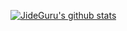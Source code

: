 [![JideGuru's github stats](https://github-readme-stats.vercel.app/api?username=jideguru&show_icons=true&line_height=21&show_icons=true&theme=dark)](https://github.com/anuraghazra/github-readme-stats)
<!--
[![Top Langs](https://github-readme-stats.vercel.app/api/top-langs/?username=jideguru&show_icons=true&layout=compact&theme=dark)](https://github.com/anuraghazra/github-readme-stats) -->
